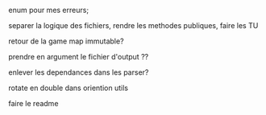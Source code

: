 
enum pour mes erreurs;


separer la logique des fichiers, rendre les methodes publiques, faire les TU

retour de la game map immutable?


prendre en argument le fichier d'output ??

enlever les dependances dans les parser?

rotate en double dans oriention utils

faire le readme
